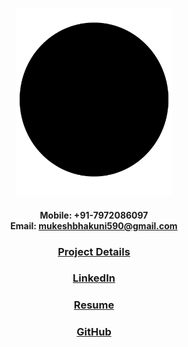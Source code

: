 ---
---

<p style="text-align: center;"><img src="images/plain_black.jpg?raw=true" width="250px" height="300px"/>

#### <p style="text-align: center;">Mobile: +91-7972086097 <br> Email:  mukeshbhakuni590@gmail.com
### <p style="text-align: center;">[Project Details](https://docs.google.com/spreadsheets/d/1NY9zeFzRnt82lh-C0JcRfNSrIoQ9VASVA8fHoBmVrWQ/edit?usp=sharing)
### <p style="text-align: center;">[LinkedIn](https://www.linkedin.com/in/mukesh-bhakuni-3ba486135)
### <p style="text-align: center;">[Resume](https://drive.google.com/file/d/1_dacMvHWtHIAcdyHBDCOd61EIx4u2vDL/view?usp=sharing)
### <p style="text-align: center;">[GitHub](https://github.com/mukeshbhakuni)








